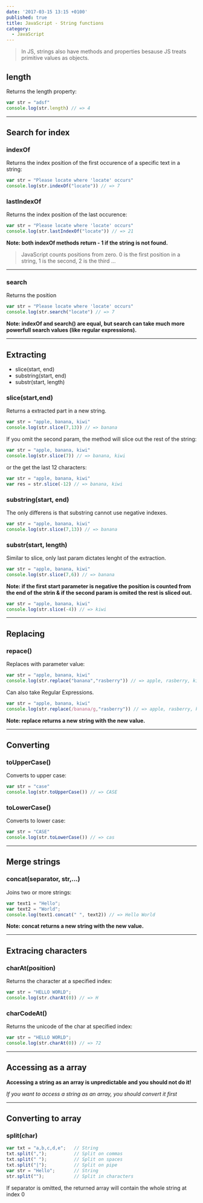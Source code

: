 ```yaml
---
date: '2017-03-15 13:15 +0100'
published: true
title: JavaScript - String functions
category:
  - JavaScript
---
```

> In JS, strings also have methods and properties besause JS treats primitive values as objects.  

## length

Returns the length property:

```js
var str = "adsf"
console.log(str.length) // => 4
```

---

## Search for index

### indexOf

Returns the index position of the first occurence of a specific text in a string:


```js
var str = "Please locate where 'locate' occurs"
console.log(str.indexOf("locate")) // => 7
```

### lastIndexOf

Returns the index position of the last occurence:

```js 
var str = "Please locate where 'locate' occurs"
console.log(str.lastIndexOf("locate")) // => 21
```

**Note: both indexOf methods return - 1 if the string is not found.**

> JavaScript counts positions from zero.
0 is the first position in a string, 1 is the second, 2 is the third ...

---

### search

Returns the position

```js
var str = "Please locate where 'locate' occurs"
console.log(str.search("locate") // => 7
```

**Note: indexOf and search() are equal, but search can take much more powerfull search values (like regular expressions).**

---

## Extracting

* slice(start, end)
* substring(start, end)
* substr(start, length)

### slice(start,end)

Returns a extracted part in a new string. 

```js
var str = "apple, banana, kiwi"
console.log(str.slice(7,13)) // => banana
```

If you omit the second param, the method will slice out the rest of the string:

```js
var str = "apple, banana, kiwi"
console.log(str.slice(7)) // => banana, kiwi
```

or the get the last 12 characters:

```js
var str = "apple, banana, kiwi"
var res = str.slice(-12) // => banana, kiwi
```

### substring(start, end)

The only differens is that substring cannot use negative indexes.

```js
var str = "apple, banana, kiwi"
console.log(str.slice(7,13)) // => banana
```

### substr(start, length)

Similar to slice, only last param dictates lenght of the extraction.

```js
var str = "apple, banana, kiwi"
console.log(str.slice(7,6)) // => banana
```


**Note: if the first start parameter is negative the position is counted from the end of the strin & if the second param is omited the rest is sliced out.**

```js
var str = "apple, banana, kiwi"
console.log(str.slice(-4)) // => kiwi
```

---

## Replacing

### repace()

Replaces with parameter value:

```js
var str = "apple, banana, kiwi"
console.log(str.replace("banana","rasberry")) // => apple, rasberry, kiwi
```

Can also take Regular Expressions.

```js
var str = "apple, banana, kiwi"
console.log(str.replace(/banana/g,"rasberry")) // => apple, rasberry, kiwi
```

**Note: replace returns a new string with the new value.**

---

## Converting

### toUpperCase()

Converts to upper case:

```js
var str = "case"
console.log(str.toUpperCase()) // => CASE
```

### toLowerCase()

Converts to lower case:

```js
var str = "CASE"
console.log(str.toLowerCase()) // => cas
```

----

## Merge strings

### concat(separator, str,...)

Joins two or more strings:

```js
var text1 = "Hello";
var text2 = "World";
console.log(text1.concat(" ", text2)) // => Hello World
```

**Note: concat returns a new string with the new value.**

---

## Extracing characters

### charAt(position)

Returns the character at a specified index:

```js
var str = "HELLO WORLD";
console.log(str.charAt(0)) // => H 
```

### charCodeAt()

Returns the unicode of the char at specified index:

```js
var str = "HELLO WORLD";
console.log(str.charAt(0)) // => 72
```

---

## Accessing as a array

**Accessing a string as an array is unpredictable and you should not do it!**

*If you want to access a string as an array, you should convert it first*

---

## Converting to array

### split(char)

```js
var txt = "a,b,c,d,e";   // String
txt.split(",");          // Split on commas
txt.split(" ");          // Split on spaces
txt.split("|");          // Split on pipe 
var str = "Hello";       // String
str.split("");           // Split in characters 
```

If separator is omitted, the returned array will contain the whole string at index 0

